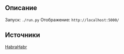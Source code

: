 ## Описание
Запуск: ``` ./run.py ```
Отображение: ``` http://localhost:5000/ ```

## Источники
[HabraHabr](https://habrahabr.ru/post/193242/)
